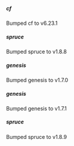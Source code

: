 
##### cf
Bumped cf to v6.23.1

##### spruce
Bumped spruce to v1.8.8

##### genesis
Bumped genesis to v1.7.0

##### genesis
Bumped genesis to v1.7.1

##### spruce
Bumped spruce to v1.8.9
